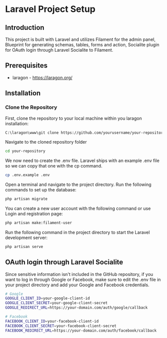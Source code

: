 # Laravel Project Setup

## Introduction

This project is built with Laravel and utilizes Filament for the admin panel, Blueprint for generating schemas, tables, forms and action, Socialite plugin for OAuth login through Laravel Socialite to Filament.

## Prerequisites

- laragon - https://laragon.org/


## Installation

### Clone the Repository

First, clone the repository to your local machine within you laragon installation:

```bash
C:\laragon\www\git clone https://github.com/yourusername/your-repository.git
```
Navigate to the cloned repository folder

```bash
cd your-repository
```

We now need to create the .env file. Laravel ships with an example .env file so we can copy that one with the cp command.
```bash
cp .env.example .env
```
Open a terminal and navigate to the project directory. Run the following commands to set up the database:
```bash
php artisan migrate
```
You can create a new user account with the following command or use Login and registration page:
```bash
php artisan make:filament-user
```


Run the following command in the project directory to start the Laravel development server:

```bash
php artisan serve
```

## OAuth login through Laravel Socialite

Since sensitive information isn't included in the GitHub repository, if you want to log in through Google or Facebook, 
make sure to edit the .env file in your project directory and add your Google and Facebook credentials.

```bash
# Google
GOOGLE_CLIENT_ID=your-google-client-id
GOOGLE_CLIENT_SECRET=your-google-client-secret
GOOGLE_REDIRECT_URL=https://your-domain.com/auth/google/callback

# Facebook
FACEBOOK_CLIENT_ID=your-facebook-client-id
FACEBOOK_CLIENT_SECRET=your-facebook-client-secret
FACEBOOK_REDIRECT_URL=https://your-domain.com/auth/facebook/callback
```




 
